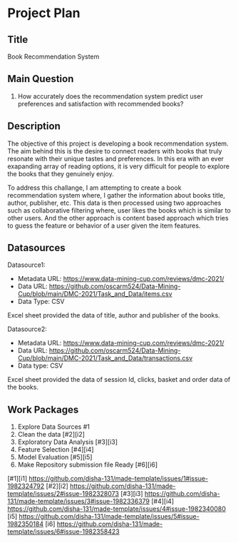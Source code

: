 # Project Plan

## Title
<!-- Give your project a short title. -->
Book Recommendation System

## Main Question

<!-- Think about one main question you want to answer based on the data. -->
1. How accurately does the recommendation system predict user preferences and satisfaction with recommended books?

## Description

<!-- Describe your data science project in max. 200 words. Consider writing about why and how you attempt it. -->   
The objective of this project is developing a book recommendation system. The aim behind this is the desire to connect readers with books that truly resonate with their unique tastes and preferences. In this era with an ever exapanding array of reading options, it is very difficult for people to explore the books that they genuinely enjoy. 

To address this challange, I am attempting to create a book recommendation system where, I gather the information about books title, author, publisher, etc. This data is then processed using two approaches such as collaborative filtering where, user likes the books which is similar to other users. And the other approach is content based approach which tries to guess the feature or behavior of a user given the item features.

## Datasources

<!-- Describe each datasources you plan to use in a section. Use the prefic "DatasourceX" where X is the id of the datasource. -->

Datasource1: 
* Metadata URL: https://www.data-mining-cup.com/reviews/dmc-2021/
* Data URL: https://github.com/oscarm524/Data-Mining-Cup/blob/main/DMC-2021/Task_and_Data/items.csv
* Data Type: CSV

Excel sheet provided the data of title, author and publisher of the books.

Datasource2:
* Metadata URL: https://www.data-mining-cup.com/reviews/dmc-2021/
* Data URL: https://github.com/oscarm524/Data-Mining-Cup/blob/main/DMC-2021/Task_and_Data/transactions.csv
* Data type: CSV

Excel sheet provided the data of session Id, clicks, basket and order data of the books.

## Work Packages

<!-- List of work packages ordered sequentially, each pointing to an issue with more details. -->

1. Explore Data Sources #1
2. Clean the data [#2][i2]
3. Exploratory Data Analysis [#3][i3]
4. Feature Selection [#4][i4]
5. Model Evaluation [#5][i5]
6. Make Repository submission file Ready [#6][i6]

[#1][i1] https://github.com/disha-131/made-template/issues/1#issue-1982324792
[#2][i2] https://github.com/disha-131/made-template/issues/2#issue-1982328073
[#3][i3] https://github.com/disha-131/made-template/issues/3#issue-1982336379
[#4][i4] https://github.com/disha-131/made-template/issues/4#issue-1982340080
[i5] https://github.com/disha-131/made-template/issues/5#issue-1982350184
[i6] https://github.com/disha-131/made-template/issues/6#issue-1982358423
